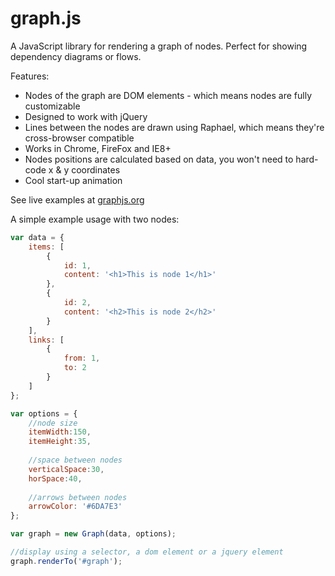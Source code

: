 graph.js
=======

A JavaScript library for rendering a graph of nodes. Perfect for showing dependency diagrams or flows.

Features:
- Nodes of the graph are DOM elements - which means nodes are fully customizable
- Designed to work with jQuery
- Lines between the nodes are drawn using Raphael, which means they're cross-browser compatible
- Works in Chrome, FireFox and IE8+
- Nodes positions are calculated based on data, you won't need to hard-code x & y coordinates
- Cool start-up animation

See live examples at <a href="graphjs.org">graphjs.org</a>

A simple example usage with two nodes:
`````javascript
var data = {
	items: [
		{
			id: 1,
			content: '<h1>This is node 1</h1>'
		},
		{
			id: 2,
			content: '<h2>This is node 2</h2>'
		}
	],
	links: [
		{
			from: 1,
			to: 2
		}
	]
};

var options = {
	//node size
	itemWidth:150,
	itemHeight:35,
	
	//space between nodes
	verticalSpace:30,
	horSpace:40,
	
	//arrows between nodes
	arrowColor: '#6DA7E3'
};

var graph = new Graph(data, options);

//display using a selector, a dom element or a jquery element
graph.renderTo('#graph'); 
`````
